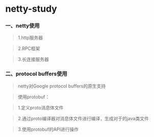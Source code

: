 # netty-study

### 一、netty使用

>1.http服务器

>2.RPC框架

>3.长连接服务器


### 二、protocol buffers使用

>netty对Google protocol buffers的原生支持

>使用protobuf：

>1.定义proto消息体文件

>2.通过proto编译器对消息体文件进行编译，生成对于的java类文件

>3.使用protobuf的API进行操作